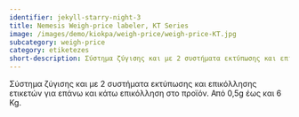 ```yaml
---
identifier: jekyll-starry-night-3
title: Nemesis Weigh-price labeler, KT Series
image: /images/demo/kiokpa/weigh-price/weigh-price-KT.jpg
subcategory: weigh-price
category: etiketezes
short-description: Σύστημα ζύγισης και με 2 συστήματα εκτύπωσης και επικόλλησης ετικετών για επάνω και κάτω επικόλληση στο προϊόν.
---
```





Σύστημα ζύγισης και με 2 συστήματα εκτύπωσης και επικόλλησης ετικετών
για επάνω και κάτω επικόλληση στο προϊόν.
Από 0,5g έως και 6 Kg.
